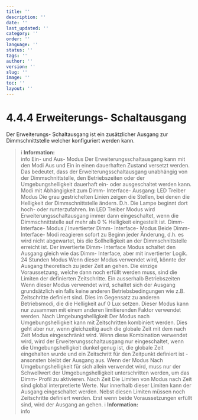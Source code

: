 ```yaml
---
title: ''
description: ''
date: ''
last_updated: ''
category: ''
order: ''
language: ''
status: ''
tags: ''
author: ''
version: ''
slug: ''
image: ''
toc: ''
layout: ''
---
```

# 4.4.4 Erweiterungs- Schaltausgang

Der Erweiterungs- Schaltausgang ist ein zusätzlicher Ausgang zur Dimmschnittstelle welcher konfiguriert werden kann.
> ℹ️ **Information:**  
> info
Ein- und Aus- Modus
Der Erweiterungsschaltausgang kann mit den Modi Aus und Ein in einen dauerhaften Zustand versetzt werden. Das bedeutet, dass der Erweiterungsschaltausgang unabhängig von der Dimmschnittstelle, den Betriebszeiten oder der Umgebungshelligkeit dauerhaft ein- oder ausgeschaltet werden kann.
Modi mit Abhängigkeit zum Dimm- Interface- Ausgang:
LED Treiber Modus
Die grau gestrichelten Linien zeigen die Stellen, bei denen die Helligkeit der Dimmschnittstelle ändern. D.h. Die Lampe beginnt dort hoch- oder runterzufahren. Im LED Treiber Modus wird Erweiterungsschaltausgang immer dann eingeschaltet, wenn die Dimmschnittstelle auf mehr als 0 % Helligkeit eingestellt ist.
Dimm- Interface- Modus / Invertierter Dimm- Interface- Modus
Beide Dimm- Interface- Modi reagieren sofort zu Beginn jeder Änderung, d.h. es wird nicht abgewartet, bis die Sollhelligkeit an der Dimmschnittstelle erreicht ist. Der invertierte Dimm- Interface Modus schaltet den Ausgang gleich wie das Dimm- Interface, aber mit invertierter Logik.
24 Stunden Modus
Wenn dieser Modus verwendet wird, könnte der Ausgang theoretisch zu jeder Zeit an gehen. Die einzige Voraussetzung, welche dann noch erfüllt werden muss, sind die Limiten der definierten Zeitschritte.
Ein ausserhalb Betriebszeiten
Wenn dieser Modus verwendet wird, schaltet sich der Ausgang grundsätzlich ein falls keine anderen Betriebsbedingungen wie z.B. Zeitschritte definiert sind. Dies im Gegensatz zu anderen Betriebsmodi, die die Helligkeit auf 0 Lux setzen. Dieser Modus kann nur zusammen mit einem anderen limitierenden Faktor verwendet werden.
Nach Umgebungshelligkeit
Der Modus nach Umgebungshelligkeit kann mit Zeitschritten kombiniert werden. Dies geht aber nur, wenn gleichzeitig auch die globale Zeit mit dem nach Zeit Modus eingeschränkt wird. Wenn diese Kombination verwendet wird, wird der Erweiterungsschaltausgang nur eingeschaltet, wenn die Umgebungshelligkeit dunkel genug ist, die globale Zeit eingehalten wurde und ein Zeitschritt für den Zeitpunkt definiert ist - ansonsten bleibt der Ausgang aus.
Wenn der Modus Nach Umgebungshelligkeit für sich allein verwendet wird, muss nur der Schwellwert der Umgebungshelligkeit unterschritten werden, um das Dimm- Profil zu aktivieren.
Nach Zeit
Die Limiten von Modus nach Zeit sind global interpretierte Werte. Nur innerhalb dieser Limiten kann der Ausgang eingeschaltet werden. Nebst diesen Limiten müssen noch Zeitschritte definiert werden. Erst wenn beide Voraussetzungen erfüllt sind, wird der Ausgang an gehen.
> ℹ️ **Information:**  
> info
